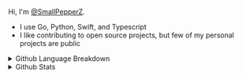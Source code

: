 
<!--
**SmallPepperZ/SmallPepperZ** is a ✨ _special_ ✨ repository because its `README.md` (this file) appears on your GitHub profile.
-->

  <br>
  
  Hi, I'm [@SmallPepperZ](https://github.com/SmallPepperZ).
  - I use Go, Python, Swift, and Typescript
  - I like contributing to open source projects, but few of my personal projects are public

<details>
<summary>Github Language Breakdown</summary>
<br>

![](https://github-readme-stats.vercel.app/api/top-langs/?username=smallpepperz&theme=tokyonight)

</details>

<details>
<summary>Github Stats</summary>
<br>

![](https://github-readme-stats.vercel.app/api?username=smallpepperz&hide=stars&count_private=true&show_icons=true&theme=tokyonight)

</details>


